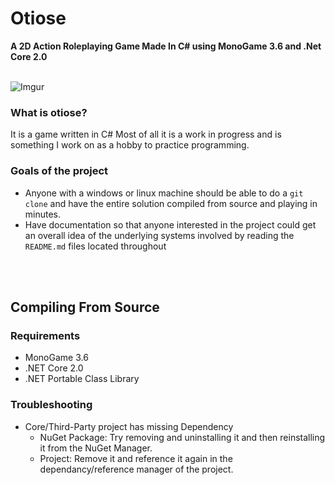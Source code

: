 # Otiose
**A 2D Action Roleplaying Game Made In C# using MonoGame 3.6 and .Net Core 2.0**
<br />
<br />

![Imgur](https://i.imgur.com/0uegX3Z.gifv)


### What is otiose?
It is a game written in C# 
Most of all it is a work in progress and is something I work on as a hobby to practice programming.  


### Goals of the project
+ Anyone with a windows or linux machine should be able to do a `git clone` 
and have the entire solution compiled from source and playing in minutes.
+ Have documentation so that anyone interested in the project could get an overall 
idea of the underlying systems involved by reading the `README.md` files located throughout

<br />
<br />

## Compiling From Source

### Requirements
+ MonoGame 3.6
+ .NET Core 2.0
+ .NET Portable Class Library


### Troubleshooting
+ Core/Third-Party project has missing Dependency
  +  NuGet Package: Try removing and uninstalling it and then reinstalling it from the NuGet Manager.
  +  Project: Remove it and reference it again in the dependancy/reference manager of the project.
